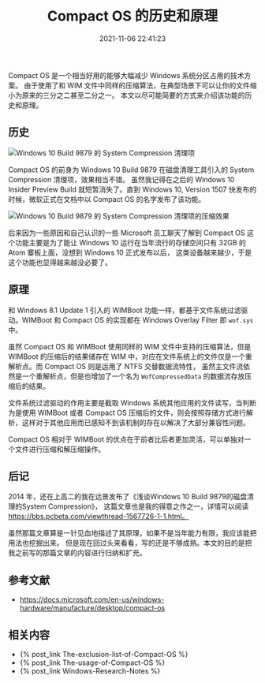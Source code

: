 ﻿---
title: Compact OS 的历史和原理
date: 2021-11-06 22:41:23
categories:
- [技术, Windows, Windows 研究笔记, Compact OS]
tags:
- 技术
- Windows
- Windows 研究笔记
- Compact OS
---

Compact OS 是一个相当好用的能够大幅减少 Windows 系统分区占用的技术方案。
由于使用了和 WIM 文件中同样的压缩算法，在典型场景下可以让你的文件缩小为原来的三分之二甚至二分之一。
本文以尽可能简要的方式来介绍该功能的历史和原理。

## 历史

![Windows 10 Build 9879 的 System Compression 清理项](SystemCompression.jpg)

Compact OS 的前身为 Windows 10 Build 9879 在磁盘清理工具引入的 System Compression 清理项，效果相当不错。
虽然我记得在之后的 Windows 10 Insider Preview Build 就短暂消失了。直到 Windows 10, Version 1507 
快发布的时候，微软正式在文档中以 Compact OS 的名字发布了该功能。

![Windows 10 Build 9879 的 System Compression 清理项的压缩效果](NTOSKRNL.png)

后来因为一些原因和自己认识的一些 Microsoft 员工聊天了解到 Compact OS 这个功能主要是为了能让
Windows 10 运行在当年流行的存储空间只有 32GB 的 Atom 寨板上面，没想到 Windows 10 正式发布以后，
这类设备越来越少，于是这个功能也显得越来越没必要了。

## 原理

和 Windows 8.1 Update 1 引入的 WIMBoot 功能一样，都基于文件系统过滤驱动。WIMBoot 和 Compact OS
的实现都在 Windows Overlay Filter 即 `wof.sys` 中。

虽然 Compact OS 和 WIMBoot 使用同样的 WIM 文件中支持的压缩算法，但是 WIMBoot 的压缩后的结果储存在
WIM 中，对应在文件系统上的文件仅是一个重解析点。而 Compact OS 则是运用了 NTFS 交替数据流特性，
虽然主文件流依然是一个重解析点，但是也增加了一个名为 `WofCompressedData` 的数据流存放压缩后的结果。

文件系统过滤驱动的作用主要是截取 Windows 系统其他应用的文件读写，当判断为是使用 WIMBoot 或者 Compact OS
压缩后的文件，则会按照存储方式进行解析，这样对于其他应用而已感知不到该机制的存在以解决了大部分兼容性问题。

Compact OS 相对于 WIMBoot 的优点在于前者比后者更加灵活，可以单独对一个文件进行压缩和解压缩操作。

## 后记

2014 年，还在上高二的我在远景发布了《浅谈Windows 10 Build 9879的磁盘清理的System Compression》，
这篇文章也是我的得意之作之一，详情可以阅读 https://bbs.pcbeta.com/viewthread-1567726-1-1.html。

虽然那篇文章算是一针见血地描述了其原理，如果不是当年能力有限，我应该能把用法也挖掘出来。
但是现在回过头来看看，写的还是不够成熟。本文的目的是把我之前写的那篇文章的内容进行归纳和扩充。

## 参考文献

- https://docs.microsoft.com/en-us/windows-hardware/manufacture/desktop/compact-os

## 相关内容

- {% post_link The-exclusion-list-of-Compact-OS %}
- {% post_link The-usage-of-Compact-OS %}
- {% post_link Windows-Research-Notes %}
